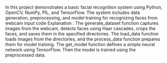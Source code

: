 In this project demonstrates a basic facial recognition system using Python, OpenCV, NumPy, PIL, and TensorFlow. The system includes data generation, preprocessing, and model training for recognizing faces from webcam input
code Explanation :
The generate_dataset function captures images from the webcam, detects faces using Haar cascades, crops the faces, and saves them in the specified directories.
The load_data function loads images from the directories, and the process_data function prepares them for model training.
The get_model function defines a simple neural network using TensorFlow.  Then the model is trained using the preprocessed data.
